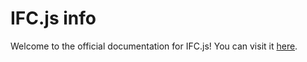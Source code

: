 # IFC.js info

Welcome to the official documentation for IFC.js! You can visit it [here](https://ifcjs.github.io/info/).


